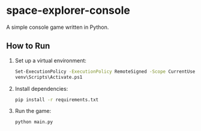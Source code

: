 # space-explorer-console

A simple console game written in Python.

## How to Run

1. Set up a virtual environment:
    ```sh
    Set-ExecutionPolicy -ExecutionPolicy RemoteSigned -Scope CurrentUser
    venv\Scripts\Activate.ps1
    ```

2. Install dependencies:
    ```sh
    pip install -r requirements.txt
    ```

3. Run the game:
    ```sh
    python main.py
    ```